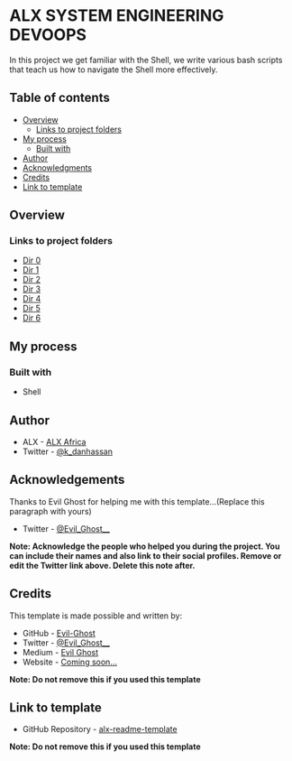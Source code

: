 # ALX SYSTEM ENGINEERING DEVOOPS

In this project we get familiar with the Shell, we write various bash scripts that teach us how to navigate the Shell more effectively.

## Table of contents

- [Overview](#overview)
  - [Links to project folders](#links-to-project-folders)
- [My process](#my-process)
  - [Built with](#built-with)
- [Author](#author)
- [Acknowledgments](#acknowledgements)
- [Credits](#credits)
- [Link to template](#link-to-template)


## Overview

### Links to project folders
  - [Dir 0][Dir 0]
  - [Dir 1][Dir 1]
  - [Dir 2][Dir 2]
  - [Dir 3][Dir 3]
  - [Dir 4][Dir 4]
  - [Dir 5][Dir 5]
  - [Dir 6][Dir 6]

[Dir 0]: ./0x00-shell_basics
[Dir 1]: ./0x01-shell_permissions
[Dir 2]: ./0x02-shell_redirections
[Dir 3]: ./0x03-shell_variables_expansions
[Dir 4]: ./
[Dir 5]: ./
[Dir 6]: ./

## My process

### Built with

- Shell

## Author

- ALX - [ALX Africa](https://www.alxafrica.com)
- Twitter - [@k\_danhassan](https://twitter.com/k_danhassan)

## Acknowledgements

Thanks to Evil Ghost for helping me with this template...(Replace this paragraph with yours)  
- Twitter - [@Evil\_Ghost\_\_](https://www.twitter.com/evil_ghost__)

**Note: Acknowledge the people who helped you during the project. You can include their names and also link to their social profiles. Remove or edit the Twitter link above. Delete this note after.**

## Credits

This template is made possible and written by:
- GitHub - [Evil-Ghost](https://github.com/Evil-Ghost)
- Twitter - [@Evil\_Ghost\_\_](https://www.twitter.com/evil_ghost__)
- Medium - [Evil Ghost](https://medium.com/@evilghost)
- Website - [Coming soon...](#)

**Note: Do not remove this if you used this template**

## Link to template

- GitHub Repository - [alx-readme-template](https://github.com/Evil-Ghost/alx-readme-template)

**Note: Do not remove this if you used this template**
